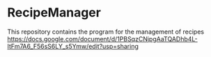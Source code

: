 # RecipeManager
This repository contains the program for the management of recipes
<br>
<a>https://docs.google.com/document/d/1PBSqzCNjpgAaTQADhb4L-ItFm7A6_F56sS6LY_s5Ymw/edit?usp=sharing</a>

<br>


